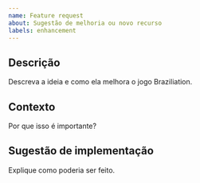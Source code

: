 ```yaml
---
name: Feature request
about: Sugestão de melhoria ou novo recurso
labels: enhancement
---
```


## Descrição
Descreva a ideia e como ela melhora o jogo Braziliation.

## Contexto
Por que isso é importante?

## Sugestão de implementação
Explique como poderia ser feito.
